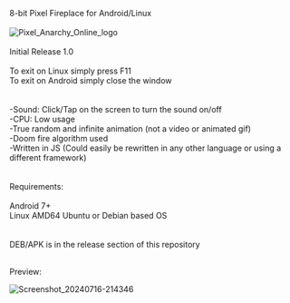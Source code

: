 8-bit Pixel Fireplace for Android/Linux
<br><br>
![Pixel_Anarchy_Online_logo](https://github.com/lexterror/8-bit-pixel-fireplace-android-linux/assets/16135535/72936bda-97c7-4464-becd-1b7b45a1c042)
<br><br>
Initial Release 1.0
<br><br>
To exit on Linux simply press F11<br>
To exit on Android simply close the window<br>
<br><br>
-Sound: Click/Tap on the screen to turn the sound on/off<br>
-CPU: Low usage<br>
-True random and infinite animation (not a video or animated gif)<br>
-Doom fire algorithm used<br>
-Written in JS (Could easily be rewritten in any other language or using a different framework)<br>
<br><br>
Requirements: 
<br><br>
Android 7+<br>
Linux AMD64 Ubuntu or Debian based OS<br>
<br><br>
DEB/APK is in the release section of this repository
<br><br>

Preview:


![Screenshot_20240716-214346](https://github.com/user-attachments/assets/035578a3-6000-4aee-9f1d-372cd4acfc45)


<br>




